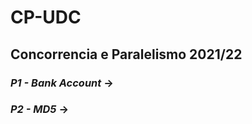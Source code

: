 # CP-UDC
## Concorrencia e Paralelismo 2021/22

### *P1 - Bank Account* -> 
### *P2 - MD5*          ->
